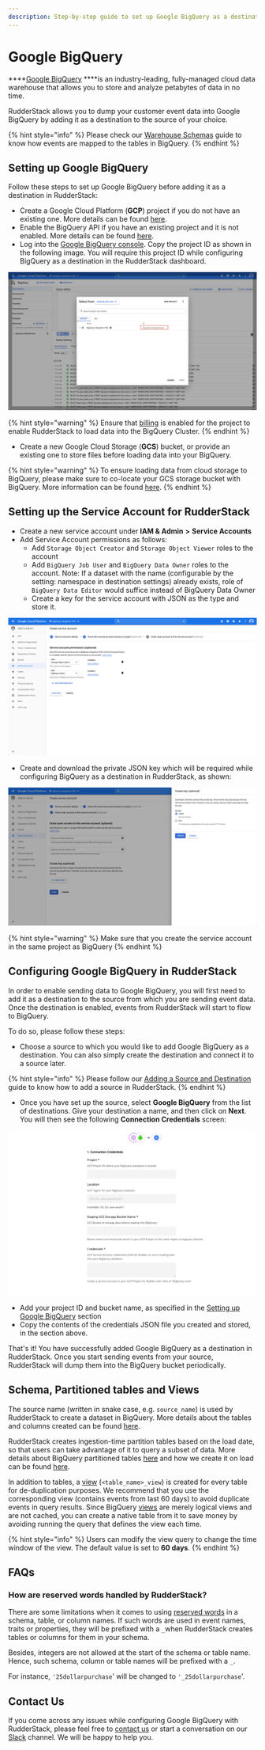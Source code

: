```yaml
---
description: Step-by-step guide to set up Google BigQuery as a destination in RudderStack.
---
```


# Google BigQuery

\*\*\*\*[Google BigQuery](https://cloud.google.com/bigquery) ****is an industry-leading, fully-managed cloud data warehouse that allows you to store and analyze petabytes of data in no time.

RudderStack allows you to dump your customer event data into Google BigQuery by adding it as a destination to the source of your choice.

{% hint style="info" %}
Please check our [Warehouse Schemas](https://docs.rudderstack.com/data-warehouse-integration-guides/warehouse-schemas) guide to know how events are mapped to the tables in BigQuery.
{% endhint %}

## **Setting up Google BigQuery**

Follow these steps to set up Google BigQuery before adding it as a destination in RudderStack:

* Create a Google Cloud Platform \(**GCP**\) project if you do not have an existing one. More details can be found [here](https://cloud.google.com/resource-manager/docs/creating-managing-projects?hl=en&ref_topic=6158848&visit_id=637219216155418807-3094012232&rd=1).
* Enable the BigQuery API if you have an existing project and it is not enabled. More details can be found [here](https://cloud.google.com/bigquery/docs/quickstarts/quickstart-web-ui).
* Log into the [Google BigQuery console](https://console.cloud.google.com/). Copy the project ID as shown in the following image. You will require this project ID while configuring BigQuery as a destination in the RudderStack dashboard.

![Project ID \(highlighted\)](../.gitbook/assets/screenshot-2020-04-08-at-11.36.30-am.png)

{% hint style="warning" %}
Ensure that [billing](https://cloud.google.com/billing/docs/how-to/modify-project) is enabled for the project to enable RudderStack to load data into the BigQuery Cluster.
{% endhint %}

* Create a new Google Cloud Storage \(**GCS**\) bucket, or provide an existing one to store files before loading data into your BigQuery.

{% hint style="warning" %}
To ensure loading data from cloud storage to BigQuery, please make sure to co-locate your GCS storage bucket with BigQuery. More information can be found [here](https://cloud.google.com/bigquery/docs/loading-data-cloud-storage#data-locations). 
{% endhint %}

## Setting up the Service Account for RudderStack

* Create a new service account under **IAM & Admin** **&gt;** **Service Accounts**
* Add Service Account permissions as follows:
  * Add `Storage Object Creator` and `Storage Object Viewer` roles to the account
  * Add `BigQuery Job User` and `BigQuery Data Owner` roles to the account. Note: If a dataset with the name \(configurable by the setting: namespace in destination settings\) already exists, role of `BigQuery Data Editor` would suffice instead of BigQuery Data Owner
  * Create a key for the service account with JSON as the type and store it.

![Service account permissions](../.gitbook/assets/screenshot-2020-04-08-at-12.09.07-pm%20%281%29%20%281%29%20%281%29%20%281%29%20%281%29%20%281%29%20%281%29.png)

* Create and download the private JSON key which will be required while configuring BigQuery as a destination in RudderStack, as shown:

![JSON key required for the RudderStack UI](../.gitbook/assets/screenshot-2020-04-08-at-12.09.32-pm%20%281%29.png)

{% hint style="warning" %}
Make sure that you create the service account in the same project as BigQuery 
{% endhint %}

## **Configuring Google BigQuery in RudderStack**

In order to enable sending data to Google BigQuery, you will first need to add it as a destination to the source from which you are sending event data. Once the destination is enabled, events from RudderStack will start to flow to BigQuery. 

To do so, please follow these steps:

* Choose a source to which you would like to add Google BigQuery as a destination. You can also simply create the destination and connect it to a source later.

{% hint style="info" %}
Please follow our [Adding a Source and Destination](https://docs.rudderstack.com/how-to-guides/adding-source-and-destination-rudderstack) guide to know how to add a source in RudderStack.
{% endhint %}

* Once you have set up the source, select **Google BigQuery** from the list of destinations. Give your destination a name, and then click on **Next**. You will then see the following **Connection Credentials** screen:

![Google BigQuery Configuration Settings in RudderStack](../.gitbook/assets/image%20%2852%29.png)

* Add your project ID and bucket name, as specified in the [Setting up Google BigQuery](https://docs.rudderstack.com/destinations/google-bigquery#setting-up-google-bigquery) section
* Copy the contents of the credentials JSON file you created and stored, in the section above.

That's it! You have successfully added Google BigQuery as a destination in RudderStack. Once you start sending events from your source, RudderStack will dump them into the BigQuery bucket periodically.

## Schema, Partitioned tables and Views

The source name \(written in snake case, e.g. `source_name`\) is used by RudderStack to create a dataset in BigQuery. More details about the tables and columns created can be found [here](https://docs.rudderstack.com/data-warehouse-integration-guides/warehouse-schemas).

RudderStack creates ingestion-time partition tables based on the load date, so that users can take advantage of it to query a subset of data. More details about BigQuery partitioned tables [here](https://cloud.google.com/bigquery/docs/partitioned-tables) and how we create it on load can be found [here](https://cloud.google.com/bigquery/docs/creating-partitioned-tables#creating_an_ingestion-time_partitioned_table_when_loading_data).

In addition to tables, a [view](https://cloud.google.com/bigquery/docs/views-intro) \(`<table_name>_view`\) is created for every table for de-duplication purposes. We recommend that you use the corresponding view \(contains events from last 60 days\) to avoid duplicate events in query results. Since BigQuery [views](https://cloud.google.com/bigquery/docs/views-intro#view_pricing) are merely logical views and are not cached, you can create a native table from it to save money by avoiding running the query that defines the view each time.   

{% hint style="info" %}
Users can modify the view query to change the time window of the view. The default value is set to **60 days**.
{% endhint %}

## FAQs

### How are reserved words handled by RudderStack? <a id="how-are-reserved-words-handled"></a>

There are some limitations when it comes to using [reserved words](https://cloud.google.com/bigquery/docs/reference/standard-sql/lexical#reserved_keywords) in a schema, table, or column names. If such words are used in event names, traits or properties, they will be prefixed with a `_`when RudderStack creates tables or columns for them in your schema.

Besides, integers are not allowed at the start of the schema or table name. Hence, such schema, column or table names will be prefixed with a `_`.

For instance, `'25dollarpurchase`' will be changed to `'_25dollarpurchase`'.

## Contact Us

If you come across any issues while configuring Google BigQuery with RudderStack, please feel free to [contact us](mailto:%20contact@rudderstack.com) or start a conversation on our [Slack](https://resources.rudderstack.com/join-rudderstack-slack) channel. We will be happy to help you.  



